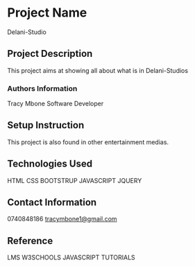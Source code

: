 # Project Name
Delani-Studio
## Project Description
This project aims at showing all about what is in Delani-Studios
### Authors Information
Tracy Mbone
Software Developer
## Setup Instruction
This project is also found in other entertainment medias.
## Technologies Used
HTML
CSS
BOOTSTRUP
JAVASCRIPT
JQUERY
## Contact Information
0740848186
tracymbone1@gmail.com
## Reference
LMS
W3SCHOOLS
JAVASCRIPT TUTORIALS
